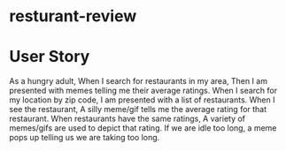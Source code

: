 # resturant-review
# User Story
As a hungry adult,
When I search for restaurants in my area,
Then I am presented with memes telling me their average ratings.
When I search for my location by zip code,
I am presented with a list of restaurants.
When I see the restaurant,
A silly meme/gif tells me the average rating for that restaurant.
When restaurants have the same ratings,
A variety of memes/gifs are used to depict that rating.
If we are idle too long, a meme pops up telling us we are taking too long.

